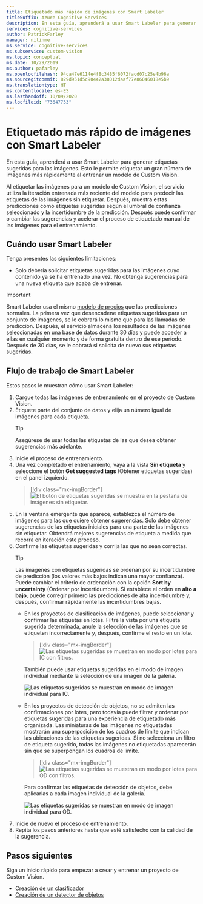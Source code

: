 ```yaml
---
title: Etiquetado más rápido de imágenes con Smart Labeler
titleSuffix: Azure Cognitive Services
description: En esta guía, aprenderá a usar Smart Labeler para generar etiquetas sugeridas para las imágenes. Esto le permite etiquetar un gran número de imágenes más rápidamente al entrenar un modelo de Custom Vision.
services: cognitive-services
author: PatrickFarley
manager: nitinme
ms.service: cognitive-services
ms.subservice: custom-vision
ms.topic: conceptual
ms.date: 10/29/2019
ms.author: pafarley
ms.openlocfilehash: 94ca47e6114e4f8c3485f6072facd07c25e4b96a
ms.sourcegitcommit: 829d951d5c90442a38012daaf77e86046018e5b9
ms.translationtype: HT
ms.contentlocale: es-ES
ms.lasthandoff: 10/09/2020
ms.locfileid: "73647753"
---
```

# <a name="label-images-faster-with-smart-labeler"></a>Etiquetado más rápido de imágenes con Smart Labeler

En esta guía, aprenderá a usar Smart Labeler para generar etiquetas sugeridas para las imágenes. Esto le permite etiquetar un gran número de imágenes más rápidamente al entrenar un modelo de Custom Vision.

Al etiquetar las imágenes para un modelo de Custom Vision, el servicio utiliza la iteración entrenada más reciente del modelo para predecir las etiquetas de las imágenes sin etiquetar. Después, muestra estas predicciones como etiquetas sugeridas según el umbral de confianza seleccionado y la incertidumbre de la predicción. Después puede confirmar o cambiar las sugerencias y acelerar el proceso de etiquetado manual de las imágenes para el entrenamiento.

## <a name="when-to-use-smart-labeler"></a>Cuándo usar Smart Labeler

Tenga presentes las siguientes limitaciones:

* Solo debería solicitar etiquetas sugeridas para las imágenes cuyo contenido ya se ha entrenado una vez. No obtenga sugerencias para una nueva etiqueta que acaba de entrenar.

> [!IMPORTANT]
> Smart Labeler usa el mismo [modelo de precios](https://azure.microsoft.com/pricing/details/cognitive-services/custom-vision-service/) que las predicciones normales. La primera vez que desencadene etiquetas sugeridas para un conjunto de imágenes, se le cobrará lo mismo que para las llamadas de predicción. Después, el servicio almacena los resultados de las imágenes seleccionadas en una base de datos durante 30 días y puede acceder a ellas en cualquier momento y de forma gratuita dentro de ese período. Después de 30 días, se le cobrará si solicita de nuevo sus etiquetas sugeridas.

## <a name="smart-labeler-workflow"></a>Flujo de trabajo de Smart Labeler

Estos pasos le muestran cómo usar Smart Labeler:

1. Cargue todas las imágenes de entrenamiento en el proyecto de Custom Vision.
1. Etiquete parte del conjunto de datos y elija un número igual de imágenes para cada etiqueta.
    > [!TIP]
    > Asegúrese de usar todas las etiquetas de las que desea obtener sugerencias más adelante.
1. Inicie el proceso de entrenamiento.
1. Una vez completado el entrenamiento, vaya a la vista **Sin etiqueta** y seleccione el botón **Get suggested tags** (Obtener etiquetas sugeridas) en el panel izquierdo.
    > [!div class="mx-imgBorder"]
    > ![El botón de etiquetas sugeridas se muestra en la pestaña de imágenes sin etiquetar.](./media/suggested-tags/suggested-tags-button.png)
1. En la ventana emergente que aparece, establezca el número de imágenes para las que quiere obtener sugerencias. Solo debe obtener sugerencias de las etiquetas iniciales para una parte de las imágenes sin etiquetar. Obtendrá mejores sugerencias de etiqueta a medida que recorra en iteración este proceso.
1. Confirme las etiquetas sugeridas y corrija las que no sean correctas.
    > [!TIP]
    > Las imágenes con etiquetas sugeridas se ordenan por su incertidumbre de predicción (los valores más bajos indican una mayor confianza). Puede cambiar el criterio de ordenación con la opción **Sort by uncertainty** (Ordenar por incertidumbre). Si establece el orden en **alto a bajo**, puede corregir primero las predicciones de alta incertidumbre y, después, confirmar rápidamente las incertidumbres bajas.
    * En los proyectos de clasificación de imágenes, puede seleccionar y confirmar las etiquetas en lotes. Filtre la vista por una etiqueta sugerida determinada, anule la selección de las imágenes que se etiqueten incorrectamente y, después, confirme el resto en un lote.
        > [!div class="mx-imgBorder"]
        > ![Las etiquetas sugeridas se muestran en modo por lotes para IC con filtros.](./media/suggested-tags/ic-batch-mode.png)

        También puede usar etiquetas sugeridas en el modo de imagen individual mediante la selección de una imagen de la galería.

        ![Las etiquetas sugeridas se muestran en modo de imagen individual para IC.](./media/suggested-tags/ic-individual-image-mode.png)
    * En los proyectos de detección de objetos, no se admiten las confirmaciones por lotes, pero todavía puede filtrar y ordenar por etiquetas sugeridas para una experiencia de etiquetado más organizada. Las miniaturas de las imágenes no etiquetadas mostrarán una superposición de los cuadros de límite que indican las ubicaciones de las etiquetas sugeridas. Si no selecciona un filtro de etiqueta sugerido, todas las imágenes no etiquetadas aparecerán sin que se superpongan los cuadros de límite.
        > [!div class="mx-imgBorder"]
        > ![Las etiquetas sugeridas se muestran en modo por lotes para OD con filtros.](./media/suggested-tags/od-batch-mode.png)

        Para confirmar las etiquetas de detección de objetos, debe aplicarlas a cada imagen individual de la galería.

        ![Las etiquetas sugeridas se muestran en modo de imagen individual para OD.](./media/suggested-tags/od-individual-image-mode.png)
1. Inicie de nuevo el proceso de entrenamiento.
1. Repita los pasos anteriores hasta que esté satisfecho con la calidad de la sugerencia.

## <a name="next-steps"></a>Pasos siguientes

Siga un inicio rápido para empezar a crear y entrenar un proyecto de Custom Vision.

* [Creación de un clasificador](getting-started-build-a-classifier.md)
* [Creación de un detector de objetos](get-started-build-detector.md)